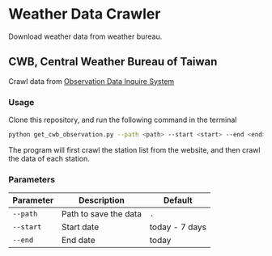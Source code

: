 # Weather Data Crawler

Download weather data from weather bureau.

## CWB, Central Weather Bureau of Taiwan

Crawl data from [Observation Data Inquire System](https://e-service.cwb.gov.tw/HistoryDataQuery/)

### Usage

Clone this repository, and run the following command in the terminal

```bash
python get_cwb_observation.py --path <path> --start <start> --end <end>
```

The program will first crawl the station list from the website, and then crawl the data of each station.

### Parameters

| Parameter | Description           | Default        |
| --------- | --------------------- | -------------- |
| `--path`  | Path to save the data | `.`            |
| `--start` | Start date            | today - 7 days |
| `--end`   | End date              | today          |
